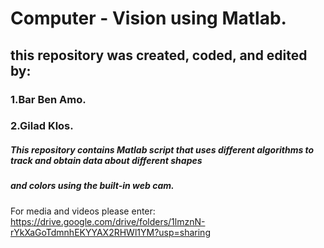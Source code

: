 
# Computer - Vision using Matlab.
## this repository was created, coded, and edited by:
### 1.**Bar Ben Amo.**
### 2.**Gilad Klos.**
##### This repository contains Matlab script that uses different algorithms to track and obtain data about different shapes
##### and colors using the built-in web cam.


For media and videos please enter: https://drive.google.com/drive/folders/1lmznN-rYkXaGoTdmnhEKYYAX2RHWl1YM?usp=sharing

